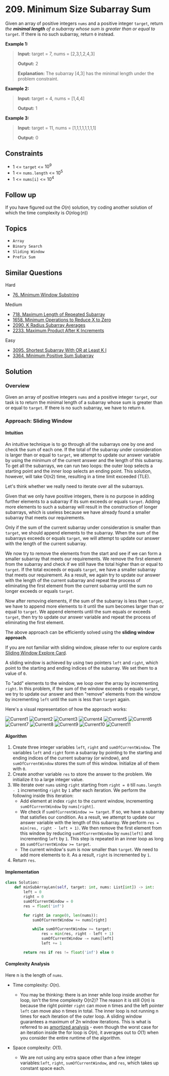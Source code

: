 # 209. Minimum Size Subarray Sum

Given an array of positive integers `nums` and a positive integer `target`, return _the **minimal length** of a_ _subarray_ _whose sum is greater than or equal to_ `target`. If there is no such subarray, return `0` instead.

**Example 1:**

> **Input:** target = 7, nums = [2,3,1,2,4,3]
>
> **Output:** 2
>
> **Explanation:** The subarray [4,3] has the minimal length under the problem constraint.

**Example 2:**

> **Input:** target = 4, nums = [1,4,4]
>
> **Output:** 1

**Example 3:**

> **Input:** target = 11, nums = [1,1,1,1,1,1,1,1]
>
> **Output:** 0

## Constraints

* 1 <= `target` <= $10^9$
* 1 <= `nums.length` <= $10^5$
* 1 <= `nums[i]` <= $10^4$

## Follow up

If you have figured out the $O(n)$ solution, try coding another solution of which the time complexity is $O(n \log(n))$

## Topics

* `Array`
* `Binary Search`
* `Sliding Window`
* `Prefix Sum`

## Similar Questions

Hard

* [76. Minimum Window Substring]()

Medium

* [718. Maximum Length of Repeated Subarray]()
* [1658. Minimum Operations to Reduce X to Zero]()
* [2090. K Radius Subarray Averages]()
* [2233. Maximum Product After K Increments]()

Easy

* [3095. Shortest Subarray With OR at Least K I]()
* [3364. Minimum Positive Sum Subarray](3364_minimum_positive_sum_subarray.md)

## Solution

### Overview

Given an array of positive integers `nums` and a positive integer `target`, our task is to return the minimal length of a subarray whose sum is greater than or equal to `target`. If there is no such subarray, we have to return `0`.

### Approach: Sliding Window

#### Intuition

An intuitive technique is to go through all the subarrays one by one and check the sum of each one. If the total of the subarray under consideration is larger than or equal to `target`, we attempt to update our answer variable by using the minimum of the current answer and the length of this subarray. To get all the subarrays, we can run two loops: the outer loop selects a starting point and the inner loop selects an ending point. This solution, however, will take O(n2) time, resulting in a time limit exceeded (TLE).

Let's think whether we really need to iterate over all the subarrays.

Given that we only have positive integers, there is no purpose in adding further elements to a subarray if its sum exceeds or equals `target`. Adding more elements to such a subarray will result in the construction of longer subarrays, which is useless because we have already found a smaller subarray that meets our requirements.

Only if the sum of the current subarray under consideration is smaller than `target`, we should append elements to the subarray. When the sum of the subarrays exceeds or equals `target`, we will attempt to update our answer with the length of the current subarray.

We now try to remove the elements from the start and see if we can form a smaller subarray that meets our requirements. We remove the first element from the subarray and check if we still have the total higher than or equal to `target`. If the total exceeds or equals `target`, we have a smaller subarray that meets our requirement. As a result, we again try to update our answer with the length of the current subarray and repeat the process of eliminating the first element from the current subarray until the sum no longer exceeds or equals `target`.

Now after removing elements, if the sum of the subarray is less than `target`, we have to append more elements to it until the sum becomes larger than or equal to `target`. We append elements until the sum equals or exceeds `target`, then try to update our answer variable and repeat the process of eliminating the first element.

The above approach can be efficiently solved using the **sliding window approach**.

If you are not familiar with sliding window, please refer to our explore cards [Sliding Window Explore Card](https://leetcode.com/explore/featured/card/leetcodes-interview-crash-course-data-structures-and-algorithms/703/arraystrings/4502/).

A sliding window is achieved by using two pointers `left` and `right`, which point to the starting and ending indices of the subarray. We set them to a value of `0`.

To "add" elements to the window, we loop over the array by incrementing `right`. In this problem, if the sum of the window exceeds or equals `target`, we try to update our answer and then "remove" elements from the window by incrementing `left` until the sum is less than `target` again.

Here's a visual representation of how the approach works:

![Current1](img/209_minimum_size_subarray_sum-01.png)
![Current2](img/209_minimum_size_subarray_sum-02.png)
![Current3](img/209_minimum_size_subarray_sum-03.png)
![Current4](img/209_minimum_size_subarray_sum-04.png)
![Current5](img/209_minimum_size_subarray_sum-05.png)
![Current6](img/209_minimum_size_subarray_sum-06.png)
![Current7](img/209_minimum_size_subarray_sum-07.png)
![Current8](img/209_minimum_size_subarray_sum-08.png)
![Current9](img/209_minimum_size_subarray_sum-09.png)
![Current10](img/209_minimum_size_subarray_sum-10.png)
![Current11](img/209_minimum_size_subarray_sum-11.png)

#### Algorithm

1. Create three integer variables `left`, `right` and `sumOfCurrentWindow`. The variables `left` and `right` form a subarray by pointing to the starting and ending indices of the current subarray (or window), and `sumOfCurrentWindow` stores the sum of this window. Initialize all of them with `0`.
2. Create another variable `res` to store the answer to the problem. We initialize it to a large integer value.
3. We iterate over `nums` using `right` starting from `right = 0` till `nums.length - 1` incrementing `right` by `1` after each iteration. We perform the following inside this iteration:
    * Add element at index `right` to the current window, incrementing `sumOfCurrentWindow` by `nums[right]`.
    * We check if `sumOfCurrentWindow >= target`. If so, we have a subarray that satisfies our condition. As a result, we attempt to update our answer variable with the length of this subarray. We perform `res = min(res, right - left + 1)`. We then remove the first element from this window by reducing `sumOfCurrentWindow` by `nums[left]` and incrementing `left` by `1`. This step is repeated in an inner loop as long as `sumOfCurrentWindow >= target`.
    * The current window's sum is now smaller than `target`. We need to add more elements to it. As a result, `right` is incremented by `1`.
4. Return `res`.

#### Implementation

```python
class Solution:
    def minSubArrayLen(self, target: int, nums: List[int]) -> int:
        left = 0
        right = 0
        sumOfCurrentWindow = 0
        res = float('inf')

        for right in range(0, len(nums)):
            sumOfCurrentWindow += nums[right]

            while sumOfCurrentWindow >= target:
                res = min(res, right - left + 1)
                sumOfCurrentWindow -= nums[left]
                left += 1

        return res if res != float('inf') else 0
```

#### Complexity Analysis

Here n is the length of `nums`.

* Time complexity: $O(n)$.

  * You may be thinking: there is an inner while loop inside another for loop, isn't the time complexity O(n2)? The reason it is still $O(n)$ is because the right pointer `right` can move n times and the left pointer `left` can move also n times in total. The inner loop is not running n times for each iteration of the outer loop. A sliding window guarantees a maximum of 2n window iterations. This is what is referred to as [amortized analysis](https://en.wikipedia.org/wiki/Amortized_analysis) - even though the worst case for an iteration inside the for loop is $O(n)$, it averages out to $O(1)$ when you consider the entire runtime of the algorithm.
* Space complexity: $O(1)$.

  * We are not using any extra space other than a few integer variables:`left`, `right`, `sumOfCurrentWindow`, and `res`, which takes up constant space each.
